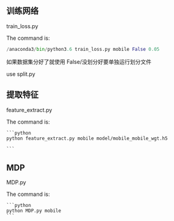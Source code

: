 ## 训练网络  
  
train_loss.py   
  
  The command is:
  ```python
  /anaconda3/bin/python3.6 train_loss.py mobile False 0.05

  ```
如果数据集分好了就使用 False/没划分好要单独运行划分文件
  
  
use split.py
  
  
## 提取特征
  
feature_extract.py
  
  The command is:
      
    ```python
    python feature_extract.py mobile model/mobile_mobile_wgt.h5
    
    ```
   
## MDP
  
MDP.py
  
  The command is:     
    
    ```python
    python MDP.py mobile
    ```
